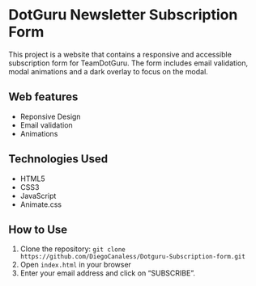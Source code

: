 # DotGuru Newsletter Subscription Form

This project is a website that contains a responsive and accessible subscription form for TeamDotGuru. The form includes email validation, modal animations and a dark overlay to focus on the modal.

## Web features
- Reponsive Design
- Email validation
- Animations

## Technologies Used
- HTML5
- CSS3
- JavaScript
- Animate.css

## How to Use
1. Clone the repository: `git clone https://github.com/DiegoCanaless/Dotguru-Subscription-form.git`
2. Open `index.html` in your browser
3. Enter your email address and click on “SUBSCRIBE”.
